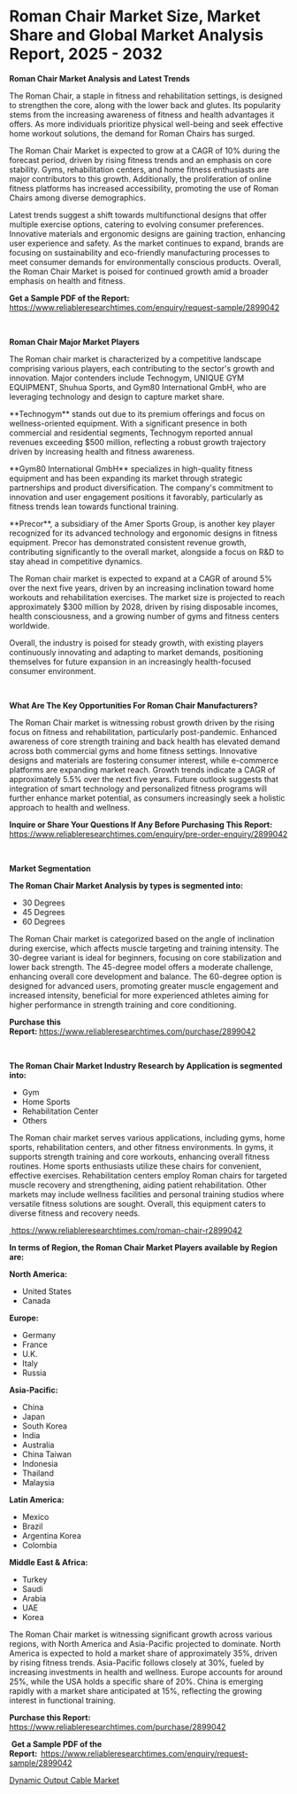 <p><h1>Roman Chair Market Size, Market Share and Global Market Analysis Report, 2025 - 2032</h1></p><p><strong>Roman Chair Market Analysis and Latest Trends</strong></p>
<p><p>The Roman Chair, a staple in fitness and rehabilitation settings, is designed to strengthen the core, along with the lower back and glutes. Its popularity stems from the increasing awareness of fitness and health advantages it offers. As more individuals prioritize physical well-being and seek effective home workout solutions, the demand for Roman Chairs has surged.</p><p>The Roman Chair Market is expected to grow at a CAGR of 10% during the forecast period, driven by rising fitness trends and an emphasis on core stability. Gyms, rehabilitation centers, and home fitness enthusiasts are major contributors to this growth. Additionally, the proliferation of online fitness platforms has increased accessibility, promoting the use of Roman Chairs among diverse demographics.</p><p>Latest trends suggest a shift towards multifunctional designs that offer multiple exercise options, catering to evolving consumer preferences. Innovative materials and ergonomic designs are gaining traction, enhancing user experience and safety. As the market continues to expand, brands are focusing on sustainability and eco-friendly manufacturing processes to meet consumer demands for environmentally conscious products. Overall, the Roman Chair Market is poised for continued growth amid a broader emphasis on health and fitness.</p></p>
<p><strong>Get a Sample PDF of the Report:&nbsp;</strong> <a href="https://www.reliableresearchtimes.com/enquiry/request-sample/2899042?utm_campaign=2989&utm_medium=2&utm_source=Github&utm_content=ia&utm_term=15032025&utm_id=roman-chair">https://www.reliableresearchtimes.com/enquiry/request-sample/2899042</a></p>
<p>&nbsp;</p>
<p><strong>Roman Chair Major Market Players</strong></p>
<p><p>The Roman chair market is characterized by a competitive landscape comprising various players, each contributing to the sector's growth and innovation. Major contenders include Technogym, UNIQUE GYM EQUIPMENT, Shuhua Sports, and Gym80 International GmbH, who are leveraging technology and design to capture market share.</p><p>**Technogym** stands out due to its premium offerings and focus on wellness-oriented equipment. With a significant presence in both commercial and residential segments, Technogym reported annual revenues exceeding $500 million, reflecting a robust growth trajectory driven by increasing health and fitness awareness.</p><p>**Gym80 International GmbH** specializes in high-quality fitness equipment and has been expanding its market through strategic partnerships and product diversification. The company's commitment to innovation and user engagement positions it favorably, particularly as fitness trends lean towards functional training.</p><p>**Precor**, a subsidiary of the Amer Sports Group, is another key player recognized for its advanced technology and ergonomic designs in fitness equipment. Precor has demonstrated consistent revenue growth, contributing significantly to the overall market, alongside a focus on R&D to stay ahead in competitive dynamics.</p><p>The Roman chair market is expected to expand at a CAGR of around 5% over the next five years, driven by an increasing inclination toward home workouts and rehabilitation exercises. The market size is projected to reach approximately $300 million by 2028, driven by rising disposable incomes, health consciousness, and a growing number of gyms and fitness centers worldwide. </p><p>Overall, the industry is poised for steady growth, with existing players continuously innovating and adapting to market demands, positioning themselves for future expansion in an increasingly health-focused consumer environment.</p></p>
<p>&nbsp;</p>
<p><strong>What Are The Key Opportunities For Roman Chair Manufacturers?</strong></p>
<p><p>The Roman Chair market is witnessing robust growth driven by the rising focus on fitness and rehabilitation, particularly post-pandemic. Enhanced awareness of core strength training and back health has elevated demand across both commercial gyms and home fitness settings. Innovative designs and materials are fostering consumer interest, while e-commerce platforms are expanding market reach. Growth trends indicate a CAGR of approximately 5.5% over the next five years. Future outlook suggests that integration of smart technology and personalized fitness programs will further enhance market potential, as consumers increasingly seek a holistic approach to health and wellness.</p></p>
<p><strong>Inquire or Share Your Questions If Any Before Purchasing This Report:</strong> <a href="https://www.reliableresearchtimes.com/enquiry/pre-order-enquiry/2899042?utm_campaign=2989&utm_medium=2&utm_source=Github&utm_content=ia&utm_term=15032025&utm_id=roman-chair">https://www.reliableresearchtimes.com/enquiry/pre-order-enquiry/2899042</a></p>
<p>&nbsp;</p>
<p><strong>Market Segmentation</strong></p>
<p><strong>The Roman Chair Market Analysis by types is segmented into:</strong></p>
<p><ul><li>30 Degrees</li><li>45 Degrees</li><li>60 Degrees</li></ul></p>
<p><p>The Roman Chair market is categorized based on the angle of inclination during exercise, which affects muscle targeting and training intensity. The 30-degree variant is ideal for beginners, focusing on core stabilization and lower back strength. The 45-degree model offers a moderate challenge, enhancing overall core development and balance. The 60-degree option is designed for advanced users, promoting greater muscle engagement and increased intensity, beneficial for more experienced athletes aiming for higher performance in strength training and core conditioning.</p></p>
<p><strong>Purchase this Report:&nbsp;</strong><a href="https://www.reliableresearchtimes.com/purchase/2899042?utm_campaign=2989&utm_medium=2&utm_source=Github&utm_content=ia&utm_term=15032025&utm_id=roman-chair">https://www.reliableresearchtimes.com/purchase/2899042</a></p>
<p>&nbsp;</p>
<p><strong>The Roman Chair Market Industry Research by Application is segmented into:</strong></p>
<p><ul><li>Gym</li><li>Home Sports</li><li>Rehabilitation Center</li><li>Others</li></ul></p>
<p><p>The Roman chair market serves various applications, including gyms, home sports, rehabilitation centers, and other fitness environments. In gyms, it supports strength training and core workouts, enhancing overall fitness routines. Home sports enthusiasts utilize these chairs for convenient, effective exercises. Rehabilitation centers employ Roman chairs for targeted muscle recovery and strengthening, aiding patient rehabilitation. Other markets may include wellness facilities and personal training studios where versatile fitness solutions are sought. Overall, this equipment caters to diverse fitness and recovery needs.</p></p>
<p><a href="https://www.reliableresearchtimes.com/roman-chair-r2899042?utm_campaign=2989&utm_medium=2&utm_source=Github&utm_content=ia&utm_term=15032025&utm_id=roman-chair">&nbsp;https://www.reliableresearchtimes.com/roman-chair-r2899042</a></p>
<p><strong>In terms of Region, the Roman Chair Market Players available by Region are:</strong></p>
<p>
    <p> <strong> North America: </strong>
        <ul>
            <li>United States</li>
            <li>Canada</li>
        </ul>
        </p> 
    <p> <strong> Europe: </strong>
        <ul>
            <li>Germany</li>
            <li>France</li>
            <li>U.K.</li>
            <li>Italy</li>
            <li>Russia</li>
        </ul>
        </p> 
    <p> <strong> Asia-Pacific: </strong>
        <ul>
            <li>China</li>
            <li>Japan</li>
            <li>South Korea</li>
            <li>India</li>
            <li>Australia</li>
            <li>China Taiwan</li>
            <li>Indonesia</li>
            <li>Thailand</li>
            <li>Malaysia</li>
        </ul>
        </p> 
    <p> <strong> Latin America: </strong>
        <ul>
            <li>Mexico</li>
            <li>Brazil</li>
            <li>Argentina Korea</li>
            <li>Colombia</li>
        </ul>
        </p> 
    <p> <strong> Middle East & Africa: </strong>
        <ul>
            <li>Turkey</li>
            <li>Saudi</li>
            <li>Arabia</li>
            <li>UAE</li>
            <li>Korea</li>
        </ul>
    </p>
    </p>
<p><p>The Roman Chair market is witnessing significant growth across various regions, with North America and Asia-Pacific projected to dominate. North America is expected to hold a market share of approximately 35%, driven by rising fitness trends. Asia-Pacific follows closely at 30%, fueled by increasing investments in health and wellness. Europe accounts for around 25%, while the USA holds a specific share of 20%. China is emerging rapidly with a market share anticipated at 15%, reflecting the growing interest in functional training.</p></p>
<p><strong>Purchase this Report: </strong><a href="https://www.reliableresearchtimes.com/purchase/2899042?utm_campaign=2989&utm_medium=2&utm_source=Github&utm_content=ia&utm_term=15032025&utm_id=roman-chair">https://www.reliableresearchtimes.com/purchase/2899042</a></p>
<p>&nbsp;<strong>Get a Sample PDF of the Report:&nbsp;&nbsp;</strong><a href="https://www.reliableresearchtimes.com/enquiry/request-sample/2899042?utm_campaign=2989&utm_medium=2&utm_source=Github&utm_content=ia&utm_term=15032025&utm_id=roman-chair">https://www.reliableresearchtimes.com/enquiry/request-sample/2899042</a></p>
<p><strong></strong></p>
<p><p><a href="https://github.com/genayziben/Market-Research-Report-List-1/blob/main/dynamic-output-cable-market.md?utm_campaign=2989&utm_medium=2&utm_source=Github&utm_content=ia&utm_term=15032025&utm_id=roman-chair">Dynamic Output Cable Market</a></p></p>